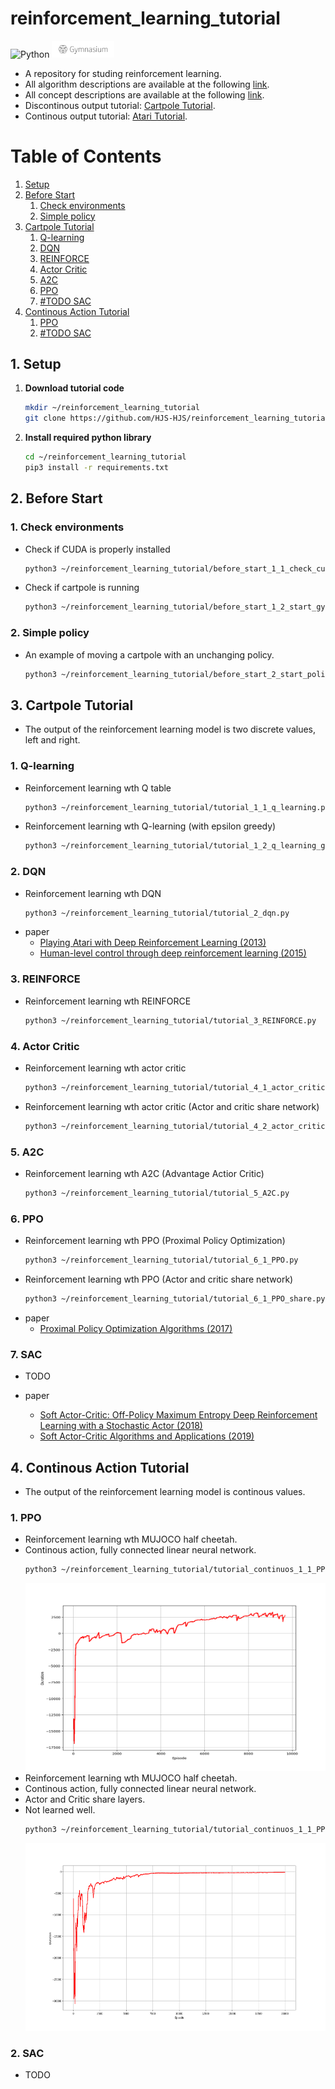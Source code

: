 # reinforcement_learning_tutorial
<img alt="Python" src ="https://img.shields.io/badge/Python-3776AB.svg?&style=for-the-badge&logo=Python&logoColor=white"/>
<img alt="Gymnasium" src="https://raw.githubusercontent.com/Farama-Foundation/Gymnasium/main/gymnasium-text.png" width="100px" />

- A repository for studing reinforcement learning.
- All algorithm descriptions are available at the following [link](./Summary/AlgorithmSummary.md).
- All concept descriptions are available at the following [link](./Summary/ConceptSummary.md).
- Discontinous output tutorial: [Cartpole Tutorial](#3-cartpole-tutorial).
- Continous output tutorial: [Atari Tutorial](#4-atari-tutorial).

# Table of Contents

1. [Setup](#1-setup)
2. [Before Start](#2-before-start)
    1. [Check environments](#1-check-environments)
    2. [Simple policy](#2-simple-policy)
3. [Cartpole Tutorial](#3-cartpole-tutorial)
    1. [Q-learning](#1-q-learning)
    2. [DQN](#2-dqn)
    3. [REINFORCE](#3-reinforce)
    4. [Actor Critic](#4-actor-critic)
    5. [A2C](#5-a2c)
    6. [PPO](#6-ppo)
    7. [#TODO SAC](#7-sac)
4. [Continous Action Tutorial](#4-continous-action-tutorial)
    1. [PPO](#1-ppo)
    2. [#TODO SAC](#2-sac)

## 1. Setup

1. **Download tutorial code**
   ```bash
   mkdir ~/reinforcement_learning_tutorial
   git clone https://github.com/HJS-HJS/reinforcement_learning_tutorial.git reinforcement_learning_tutorial
   ```

2. **Install required python library**
   ```bash
   cd ~/reinforcement_learning_tutorial
   pip3 install -r requirements.txt
   ```

## 2. Before Start
### 1. Check environments
- Check if CUDA is properly installed
    ```bash
    python3 ~/reinforcement_learning_tutorial/before_start_1_1_check_cuda.py
    ```
- Check if cartpole is running
    ```bash
    python3 ~/reinforcement_learning_tutorial/before_start_1_2_start_gym.py
    ```

### 2. Simple policy
- An example of moving a cartpole with an unchanging policy.
    ```bash
    python3 ~/reinforcement_learning_tutorial/before_start_2_start_policy.py
    ```

## 3. Cartpole Tutorial
- The output of the reinforcement learning model is two discrete values, left and right.
### 1. Q-learning
- Reinforcement learning wth Q table
    ```bash
    python3 ~/reinforcement_learning_tutorial/tutorial_1_1_q_learning.py
    ```
- Reinforcement learning wth Q-learning (with epsilon greedy)
    ```bash
    python3 ~/reinforcement_learning_tutorial/tutorial_1_2_q_learning_greedy.py
    ```

### 2. DQN
- Reinforcement learning wth DQN
    ```bash
    python3 ~/reinforcement_learning_tutorial/tutorial_2_dqn.py
    ```
- paper
    - [Playing Atari with Deep Reinforcement Learning (2013)](https://arxiv.org/pdf/1312.5602)
    - [Human-level control through deep reinforcement learning (2015)](https://www.nature.com/articles/nature14236)

### 3. REINFORCE
- Reinforcement learning wth REINFORCE
    ```bash
    python3 ~/reinforcement_learning_tutorial/tutorial_3_REINFORCE.py
    ```

### 4. Actor Critic
- Reinforcement learning wth actor critic
    ```bash
    python3 ~/reinforcement_learning_tutorial/tutorial_4_1_actor_critic.py
    ```
- Reinforcement learning wth actor critic (Actor and critic share network)
    ```bash
    python3 ~/reinforcement_learning_tutorial/tutorial_4_2_actor_critic.py
    ```

### 5. A2C
- Reinforcement learning wth A2C (Advantage Actior Critic)
    ```bash
    python3 ~/reinforcement_learning_tutorial/tutorial_5_A2C.py
    ```

### 6. PPO
- Reinforcement learning wth PPO (Proximal Policy Optimization)
    ```bash
    python3 ~/reinforcement_learning_tutorial/tutorial_6_1_PPO.py
    ```
- Reinforcement learning wth PPO (Actor and critic share network)
    ```bash
    python3 ~/reinforcement_learning_tutorial/tutorial_6_1_PPO_share.py
    ```
- paper
    - [Proximal Policy Optimization Algorithms (2017)](https://arxiv.org/pdf/1707.06347)

### 7. SAC
- TODO

- paper
    - [Soft Actor-Critic: Off-Policy Maximum Entropy Deep Reinforcement Learning with a Stochastic Actor (2018)](https://arxiv.org/abs/1801.01290)
    - [Soft Actor-Critic Algorithms and Applications (2019)](https://arxiv.org/abs/1812.05905)


## 4. Continous Action Tutorial
- The output of the reinforcement learning model is continous values.

### 1. PPO
- Reinforcement learning wth MUJOCO half cheetah.
- Continous action, fully connected linear neural network.
    ```bash
    python3 ~/reinforcement_learning_tutorial/tutorial_continuos_1_1_PPO.py
    ```
    <div align="center">
        <img src="./model/tutorial_continuos_1_1_PPO/results.png" alt="Description" width="700" height="300">
    </div>
- Reinforcement learning wth MUJOCO half cheetah.
- Continous action, fully connected linear neural network.
- Actor and Critic share layers.
- Not learned well.
    ```bash
    python3 ~/reinforcement_learning_tutorial/tutorial_continuos_1_1_PPO_share.py
    ```
    <div align="center">
        <img src="./model/tutorial_continuos_1_1_PPO_share/results.png" alt="Description" width="700" height="300">
    </div>

### 2. SAC
- TODO
